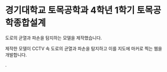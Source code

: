 # 경기대학교 토목공학과 4학년 1학기 토목공학종합설계

도로의 균열과 파손을 탐지하는 모델을 제작했습니다.

제작한 모델이 CCTV 속 도로의 균열과 파손을 탐지하고 이를 지도에 마커로 찍는 웹을 개발합니다.

.